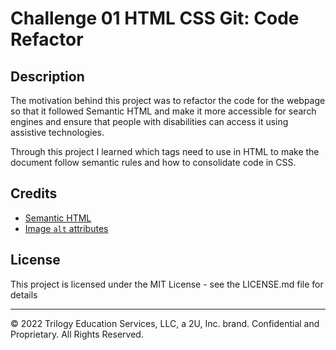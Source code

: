 # Challenge 01 HTML CSS Git: Code Refactor

## Description 

The motivation behind this project was to refactor the code for the webpage so that it followed Semantic HTML and make it more accessible for search engines and ensure that people with disabilities can access it using assistive technologies.

Through this project I learned which tags need to use in HTML to make the document follow semantic rules and how to consolidate code in CSS.


## Credits

* [Semantic HTML](https://www.w3schools.com/html/html5_semantic_elements.asp)
* [Image `alt` attributes](https://www.w3schools.com/tags/att_img_alt.asp)


## License

This project is licensed under the MIT License - see the LICENSE.md file for details


---

© 2022 Trilogy Education Services, LLC, a 2U, Inc. brand. Confidential and Proprietary. All Rights Reserved.